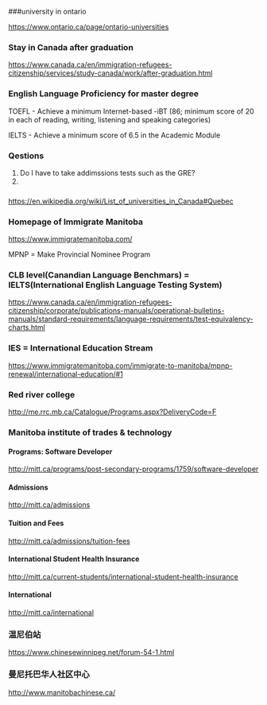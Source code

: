 ###university in ontario

https://www.ontario.ca/page/ontario-universities

### Stay in Canada after graduation

https://www.canada.ca/en/immigration-refugees-citizenship/services/study-canada/work/after-graduation.html


### English Language Proficiency for master degree

TOEFL - Achieve a minimum Internet-based -iBT (86; minimum score of 20 in each of reading, writing, listening and speaking categories)

IELTS - Achieve a minimum score of 6.5 in the Academic Module

### Qestions

1. Do I have to take addimssions tests such as the GRE?
2. 


###

https://en.wikipedia.org/wiki/List_of_universities_in_Canada#Quebec <br>




### Homepage of Immigrate Manitoba 

https://www.immigratemanitoba.com/<br>

MPNP = Make Provincial Nominee Program<br>


### CLB level(Canandian Language Benchmars) = IELTS(International English Language Testing System)

https://www.canada.ca/en/immigration-refugees-citizenship/corporate/publications-manuals/operational-bulletins-manuals/standard-requirements/language-requirements/test-equivalency-charts.html<br>

### IES = International Education Stream

https://www.immigratemanitoba.com/immigrate-to-manitoba/mpnp-renewal/international-education/#1<br>

### Red river college

http://me.rrc.mb.ca/Catalogue/Programs.aspx?DeliveryCode=F<br>

### Manitoba institute of trades & technology

#### Programs: Software Developer

http://mitt.ca/programs/post-secondary-programs/1759/software-developer

#### Admissions

http://mitt.ca/admissions<br>

#### Tuition and Fees

http://mitt.ca/admissions/tuition-fees<br>

#### International Student Health Insurance

http://mitt.ca/current-students/international-student-health-insurance<br>

#### International

http://mitt.ca/international<br>


###  温尼伯站
https://www.chinesewinnipeg.net/forum-54-1.html<br>

### 曼尼托巴华人社区中心
http://www.manitobachinese.ca/<br>
















